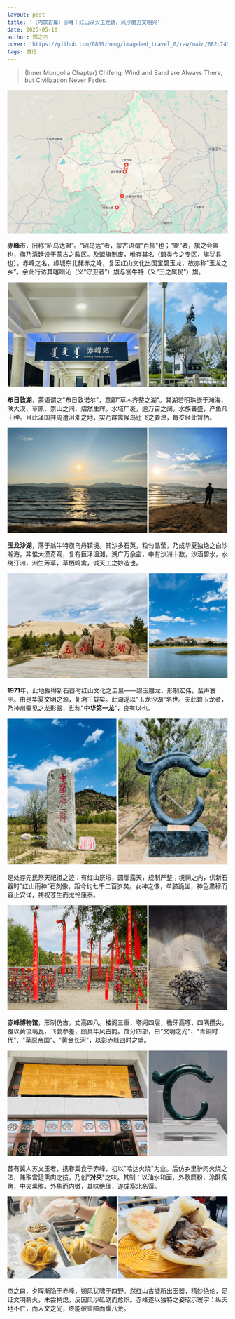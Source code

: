 ```yaml
---
layout: post
title: '（内蒙古篇）赤峰：红山淬火玉龙铸，风沙磨刃文明兴'
date: 2025-05-18
author: 郑之杰
cover: 'https://github.com/0809zheng/imagebed_travel_0/raw/main/682c745b58cb8da5c8ff9b39.png'
tags: 游记
---
```


> (Inner Mongolia Chapter) Chifeng: Wind and Sand are Always There, but Civilization Never Fades.

![](https://github.com/0809zheng/imagebed_travel_0/raw/main/682c745b58cb8da5c8ff9b39.png)

**赤峰**市，旧称“昭乌达盟”。“昭乌达”者，蒙古语谓“百柳”也；“盟”者，旗之会盟也，旗乃清廷设于蒙古之政区。及盟旗制废，唯存其名（盟类今之专区，旗犹县也）。赤峰之名，缘城东北赭赤之峰，复因红山文化出国宝碧玉龙，故亦称“玉龙之乡”。余此行访其喀喇沁（义“守卫者”）旗与翁牛特（义“王之属民”）旗。

![](https://github.com/0809zheng/imagebed_travel_0/raw/main/682f0d0058cb8da5c806c334.png)

**布日敦湖**，蒙语谓之"布日敦诺尔"，意即"草木齐整之湖"。其湖若明珠嵌于瀚海，映大漠、草原、崇山之间，熠然生辉。水域广袤，逾万亩之阔，水族蕃盛，产鱼凡十种。且此泽国并周遭沮洳之地，实乃群禽候鸟迁飞之要津，每岁经此暂栖。

![](https://github.com/0809zheng/imagebed_travel_0/raw/main/682f0dd858cb8da5c806c858.png)

**玉龙沙湖**，落于翁牛特旗乌丹镇境。其沙多石英，粒匀晶莹，乃成华夏独绝之白沙瀚海。非惟大漠奇观，复有巨泽沮洳。湖广万余亩，中有沙洲十数，沙涵碧水，水绕汀洲，洲生芳草，草栖鸣禽，诚天工之妙造也。

![](https://github.com/0809zheng/imagebed_travel_0/raw/main/682f0e9458cb8da5c806cc82.png)

**1971**年，此地掘得新石器时红山文化之圭臬——碧玉雕龙，形制宏伟，蜚声寰宇。由是华夏文明之源，复溯千载矣。此湖遂以"玉龙沙湖"名世。夫此碧玉龙者，乃神州肇见之龙形器，世称"**中华第一龙**"，良有以也。

![](https://github.com/0809zheng/imagebed_travel_0/raw/main/682f0f3958cb8da5c806d0bf.png)

是处存先民祭天祀祖之迹：有红山祭坛，圆廓露天，规制严整；境祠之内，供新石器时"红山雨神"石刻像，距今约七千二百岁矣。女神之像，单膝跪坐，神色肃穆而容止安详，祷祝苍生而尤怜康泰。

![](https://github.com/0809zheng/imagebed_travel_0/raw/main/682f102458cb8da5c806d663.png)

**赤峰博物馆**，形制仿古，丈高四八。楼阁三重，塔阙四层，檐牙高啄，四隅攒尖，覆以黄琉璃瓦，飞甍参差，颇具华风古韵。馆分四部，曰"文明之光"、"青铜时代"、"草原帝国"、"黄金长河"，以彰赤峰四时之盛。

![](https://github.com/0809zheng/imagebed_travel_0/raw/main/682f10f358cb8da5c806db7e.png)

昔有冀人苏文玉者，携眷鬻食于赤峰，初以"哈达火烧"为业。后仿乡里驴肉火烧之法，兼取宫廷熏肉之技，乃创"**对夹**"之味。其制：以油水和面，外敷糜粉，涂酥炙烤，中夹熏胙。外焦而内嫩，其味绝佳，遂成塞北名馔。

![](https://github.com/0809zheng/imagebed_travel_0/raw/main/682f118c58cb8da5c806df20.png)

杰之曰，夕晖渐隐于赤峰，朔风犹啸于四野。然红山古墟所出玉器，精妙绝伦，足证文明薪火，未尝稍熄，反因风沙砥砺而愈炽。赤峰遂以独特之姿昭示寰宇：纵天地不仁，而人文之光，终能破重障而耀八荒。